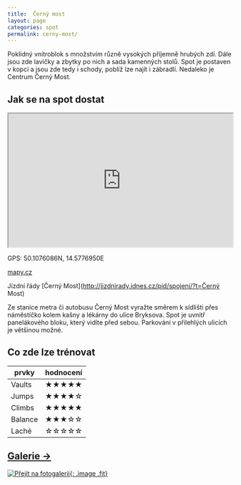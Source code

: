 ```yaml
---
title:  Černý most
layout: page
categories: spot
permalink: cerny-most/
---
```


Poklidný vnitroblok s množstvím různě vysokých příjemně hrubých zdí. Dále jsou zde lavičky a zbytky po nich a sada kamenných stolů. Spot je postaven v kopci a jsou zde tedy i schody, poblíž lze najít i zábradlí. Nedaleko je Centrum Černý Most.

## Jak se na spot dostat

<iframe width="100%" height="300" src="https://www.google.com/maps/embed/v1/place?zoom=14&q=50.1076086N, 14.5776950E&key=AIzaSyAZNXlZoYrkgR4P9ZNMlyukmqrnvc1hWXM"></iframe>

GPS: 50.1076086N, 14.5776950E

[mapy.cz](http://www.mapy.cz/s/kpa4)

Jízdní řády [Černý Most](http://jizdnirady.idnes.cz/pid/spojeni/?t=Černý Most)

Ze stanice metra či autobusu Černý Most vyražte směrem k sídlišti přes náměstíčko kolem kašny a lékárny do ulice Bryksova. Spot je uvnitř panelákového bloku, který vidíte před sebou. Parkování v přilehlých ulicích je většinou možné.

## Co zde lze trénovat

| prvky          | hodnocení |
| -------------- | --------- |
| Vaults         | ★★★★★     |
| Jumps          | ★★★★☆     |
| Climbs         | ★★★★★     |
| Balance        | ★★★☆☆     |
| Laché          | ☆☆☆☆☆     |

## [Galerie →](/galerie/cerny-most)

[![Přejít na fotogalerii](https://lh3.googleusercontent.com/Fa74RSWA6xIt5zf8K2A0VfmZDAYgD9Wg-9XDkG4Wqd_q086RgllB9GYd6XN0NfI8l1f5dNIpEy3t_eLXE90EEum08FMQEIpI8A8J3XOiWVHfkn7AXXEr5A4Qj_gE81X0XV17QyL4ZE-9r1ZRBPJCXGgNTHrV_OASKPs-BZFH1Tyjb6T62Z1KZ_Iz0gHJQRDQ3ktctwrhL0CmOE21GLO1FNqh8tyNj1s2DdsUzmbVp91hk9nLFMVeQazS2xWLuvoP-kGHdH9NKnL5B2ImqM-kLGtOUEJqoj7r2R4tsHGT1TzqW6I_RksrmTRdU9_7LQc2FCARUJN_hQUAFqBezBzGfgxP01v_v2zBKSf-F4FXUMTqHoQY5uR9nWSyAdkECOVTfda9Frd_qSe7KnTkZf3bxNu8jAeNXXw9OoLTobcjHqqZvnixiCxSLQNh0e96uhJCWnqq_PzV80eNRDYaDD__oFc3870E6djqhUZN0BFxOYYufRUYvCXApiVUb3yEqQSQV8uZLWMn8VwIq53Y84s-w_1-K2xsW5DgGh5BqPTsJUvXc-KUdyNYapltUuPGQ5fiRMVC=w950-h713-no){: .image .fit}](/galerie/cerny-most)


<link rel="image_src" href="https://lh3.googleusercontent.com/Fa74RSWA6xIt5zf8K2A0VfmZDAYgD9Wg-9XDkG4Wqd_q086RgllB9GYd6XN0NfI8l1f5dNIpEy3t_eLXE90EEum08FMQEIpI8A8J3XOiWVHfkn7AXXEr5A4Qj_gE81X0XV17QyL4ZE-9r1ZRBPJCXGgNTHrV_OASKPs-BZFH1Tyjb6T62Z1KZ_Iz0gHJQRDQ3ktctwrhL0CmOE21GLO1FNqh8tyNj1s2DdsUzmbVp91hk9nLFMVeQazS2xWLuvoP-kGHdH9NKnL5B2ImqM-kLGtOUEJqoj7r2R4tsHGT1TzqW6I_RksrmTRdU9_7LQc2FCARUJN_hQUAFqBezBzGfgxP01v_v2zBKSf-F4FXUMTqHoQY5uR9nWSyAdkECOVTfda9Frd_qSe7KnTkZf3bxNu8jAeNXXw9OoLTobcjHqqZvnixiCxSLQNh0e96uhJCWnqq_PzV80eNRDYaDD__oFc3870E6djqhUZN0BFxOYYufRUYvCXApiVUb3yEqQSQV8uZLWMn8VwIq53Y84s-w_1-K2xsW5DgGh5BqPTsJUvXc-KUdyNYapltUuPGQ5fiRMVC=w950-h713-no" />